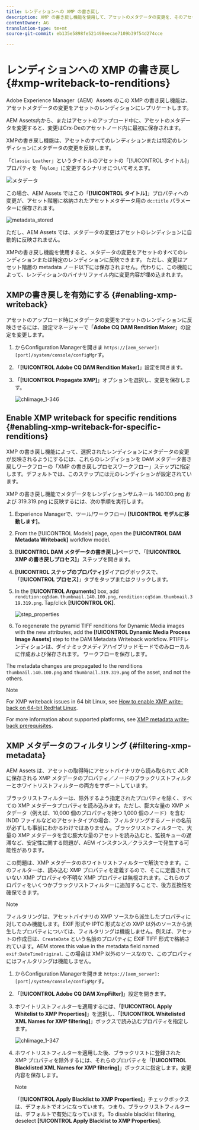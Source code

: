 ```yaml
---
title: レンディションへの XMP の書き戻し
description: XMP の書き戻し機能を使用して、アセットのメタデータの変更を、そのアセットのすべてのレンディションまたは特定のレンディションに反映させる方法を学習します。
contentOwner: AG
translation-type: tm+mt
source-git-commit: eb135e5898fe521498eecae7109b39f54d274cce

---
```



# レンディションへの XMP の書き戻し {#xmp-writeback-to-renditions}

Adobe Experience Manager（AEM）Assets のこの XMP の書き戻し機能は、アセットメタデータの変更をアセットのレンディションにレプリケートします。

AEM Assets内から、またはアセットのアップロード中に、アセットのメタデータを変更すると、変更はCrx-Deのアセットノード内に最初に保存されます。

XMPの書き戻し機能は、アセットのすべてのレンディションまたは特定のレンディションにメタデータの変更を反映します。

「`Classic Leather`」というタイトルのアセットの「[!UICONTROL タイトル]」プロパティを「`Nylon`」に変更するシナリオについて考えます。

![メタデータ](assets/metadata.png)

この場合、AEM Assets ではこの「**[!UICONTROL タイトル]**」プロパティへの変更が、アセット階層に格納されたアセットメタデータ用の `dc:title` パラメーターに保存されます。

![metadata_stored](assets/metadata_stored.png)

ただし、AEM Assets では、メタデータの変更はアセットのレンディションに自動的に反映されません。

XMPの書き戻し機能を使用すると、メタデータの変更をアセットのすべてのレンディションまたは特定のレンディションに反映できます。 ただし、変更はアセット階層の metadata ノード以下には保存されません。代わりに、この機能によって、レンディションのバイナリファイル内に変更内容が埋め込まれます。

## XMPの書き戻しを有効にする {#enabling-xmp-writeback}

アセットのアップロード時にメタデータの変更をアセットのレンディションに反映させるには、設定マネージャーで「**Adobe CQ DAM Rendition Maker**」の設定を変更します。

1. からConfiguration Managerを開きま `https://[aem_server]:[port]/system/console/configMgr`す。
1. 「**[!UICONTROL Adobe CQ DAM Rendition Maker]**」設定を開きます。
1. 「**[!UICONTROL Propagate XMP]**」オプションを選択し、変更を保存します。

   ![chlimage_1-346](assets/chlimage_1-346.png)

## Enable XMP writeback for specific renditions {#enabling-xmp-writeback-for-specific-renditions}

XMP の書き戻し機能によって、選択されたレンディションにメタデータの変更が反映されるようにするには、これらのレンディションを DAM メタデータ書き戻しワークフローの「XMP の書き戻しプロセスワークフロー」ステップに指定します。デフォルトでは、このステップには元のレンディションが設定されています。

XMP の書き戻し機能でメタデータをレンディションサムネール 140.100.png および 319.319.png に反映するには、次の手順を実行します。

1. Experience Managerで、ツール/ワークフロー/ **[!UICONTROL モデルに移動します]**。
1. From the [!UICONTROL Models] page, open the **[!UICONTROL DAM Metadata Writeback]** workflow model.
1. **[!UICONTROL DAM メタデータの書き戻し]**&#x200B;ページで、「**[!UICONTROL XMP の書き戻しプロセス]**」ステップを開きます。
1. **[!UICONTROL ステップのプロパティ]**&#x200B;ダイアログボックスで、「**[!UICONTROL プロセス]**」タブをタップまたはクリックします。
1. In the **[!UICONTROL Arguments]** box, add `rendition:cq5dam.thumbnail.140.100.png,rendition:cq5dam.thumbnail.319.319.png`. Tap/click **[!UICONTROL OK]**.

   ![step_properties](assets/step_properties.png)

1. To regenerate the pyramid TIFF renditions for Dynamic Media images with the new attributes, add the **[!UICONTROL Dynamic Media Process Image Assets]** step to the DAM Metadata Writeback workflow.
PTIFFレンディションは、ダイナミックメディアハイブリッドモードでのみローカルに作成および保存されます。 ワークフローを保存します。

The metadata changes are propagated to the renditions `thumbnail.140.100.png` and `thumbnail.319.319.png` of the asset, and not the others.

>[!NOTE]
>
>For XMP writeback issues in 64 bit Linux, see [How to enable XMP write-back on 64-bit RedHat Linux](https://helpx.adobe.com/experience-manager/kb/enable-xmp-write-back-64-bit-redhat.html).
>
>For more information about supported platforms, see [XMP metadata write-back prerequisites](/help/sites-deploying/technical-requirements.md#requirements-for-aem-assets-xmp-metadata-write-back).

## XMP メタデータのフィルタリング {#filtering-xmp-metadata}

AEM Assets は、アセットの取得時にアセットバイナリから読み取られて JCR に保存される XMP メタデータのプロパティ／ノードのブラックリストフィルターとホワイトリストフィルターの両方をサポートしています。

ブラックリストフィルターは、除外するよう指定されたプロパティを除く、すべての XMP メタデータプロパティを読み込みます。ただし、膨大な量の XMP メタデータ（例えば、10,000 個のプロパティを持つ 1,000 個のノード）を含む INDD ファイルなどのアセットタイプの場合、フィルタリングするノードの名前が必ずしも事前にわかるわけではありません。ブラックリストフィルターで、大量の XMP メタデータを含む膨大な量のアセットを読み込むと、監視キューの遅滞など、安定性に関する問題が、AEM インスタンス／クラスターで発生する可能性があります。

この問題は、XMP メタデータのホワイトリストフィルターで解決できます。このフィルターは、読み込む XMP プロパティを定義するので、そこに定義されていない XMP プロパティや不明な XMP プロパティは無視されます。これらのプロパティをいくつかブラックリストフィルターに追加することで、後方互換性を確保できます。

>[!NOTE]
>
>フィルタリングは、アセットバイナリの XMP ソースから派生したプロパティに対してのみ機能します。EXIF 形式や IPTC 形式などの XMP 以外のソースから派生したプロパティについては、フィルタリングは機能しません。例えば、アセットの作成日は、`CreateDate` という名前のプロパティに EXIF TIFF 形式で格納されています。AEM stores this value in the metadata field named `exif:DateTimeOriginal`. この場合は XMP 以外のソースなので、このプロパティにはフィルタリングは機能しません。

1. からConfiguration Managerを開きま `https://[aem_server]:[port]/system/console/configMgr`す。
1. 「**[!UICONTROL Adobe CQ DAM XmpFilter]**」設定を開きます。
1. ホワイトリストフィルターを適用するには、「**[!UICONTROL Apply Whitelist to XMP Properties]**」を選択し、「**[!UICONTROL Whitelisted XML Names for XMP filtering]**」ボックスで読み込むプロパティを指定します。

   ![chlimage_1-347](assets/chlimage_1-347.png)

1. ホワイトリストフィルターを適用した後、ブラックリストに登録された XMP プロパティを除外するには、それらのプロパティを「**[!UICONTROL Blacklisted XML Names for XMP filtering]**」ボックスに指定します。変更内容を保存します。

   >[!NOTE]
   >
   >「**[!UICONTROL Apply Blacklist to XMP Properties]**」チェックボックスは、デフォルトでオンになっています。つまり、ブラックリストフィルターは、デフォルトで有効になっています。To disable blacklist filtering, deselect **[!UICONTROL Apply Blacklist to XMP Properties]**.
